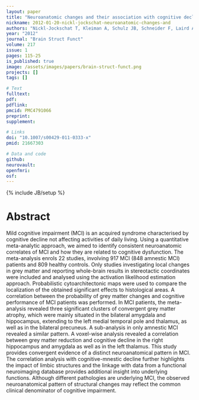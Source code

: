 ```yaml
---
layout: paper
title: "Neuroanatomic changes and their association with cognitive decline in mild cognitive impairment: a meta-analysis."
nickname: 2012-01-20-nickl-jockschat-neuroanatomic-changes-and
authors: "Nickl-Jockschat T, Kleiman A, Schulz JB, Schneider F, Laird AR, Fox PT, Eickhoff SB, Reetz K"
year: "2012"
journal: "Brain Struct Funct"
volume: 217
issue: 1
pages: 115-25
is_published: true
image: /assets/images/papers/brain-struct-funct.png
projects: []
tags: []

# Text
fulltext:
pdf:
pdflink:
pmcid: PMC4791066
preprint:
supplement:

# Links
doi: "10.1007/s00429-011-0333-x"
pmid: 21667303

# Data and code
github:
neurovault:
openfmri:
osf:
---
```

{% include JB/setup %}

# Abstract

Mild cognitive impairment (MCI) is an acquired syndrome characterised by cognitive decline not affecting activities of daily living. Using a quantitative meta-analytic approach, we aimed to identify consistent neuroanatomic correlates of MCI and how they are related to cognitive dysfunction. The meta-analysis enrols 22 studies, involving 917 MCI (848 amnestic MCI) patients and 809 healthy controls. Only studies investigating local changes in grey matter and reporting whole-brain results in stereotactic coordinates were included and analysed using the activation likelihood estimation approach. Probabilistic cytoarchitectonic maps were used to compare the localization of the obtained significant effects to histological areas. A correlation between the probability of grey matter changes and cognitive performance of MCI patients was performed. In MCI patients, the meta-analysis revealed three significant clusters of convergent grey matter atrophy, which were mainly situated in the bilateral amygdala and hippocampus, extending to the left medial temporal pole and thalamus, as well as in the bilateral precuneus. A sub-analysis in only amnestic MCI revealed a similar pattern. A voxel-wise analysis revealed a correlation between grey matter reduction and cognitive decline in the right hippocampus and amygdala as well as in the left thalamus. This study provides convergent evidence of a distinct neuroanatomical pattern in MCI. The correlation analysis with cognitive-mnestic decline further highlights the impact of limbic structures and the linkage with data from a functional neuroimaging database provides additional insight into underlying functions. Although different pathologies are underlying MCI, the observed neuroanatomical pattern of structural changes may reflect the common clinical denominator of cognitive impairment.
